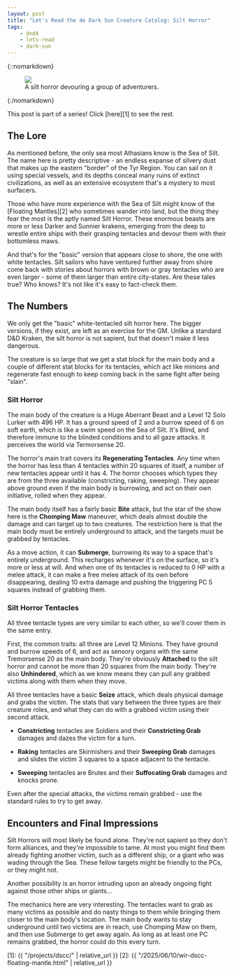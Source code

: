 ```yaml
---
layout: post
title: "Let's Read the 4e Dark Sun Creature Catalog: Silt Horror"
tags:
    - dnd4
    - lets-read
    - dark-sun
---
```


{::nomarkdown}
<figure class="center">
  <img src="{{ "/assets/wir-dscc-silt-horror.png" | absolute_url }}"/>
  <figcaption>
    A silt horror devouring a group of adventurers.
  </figcaption>
</figure>
{:/nomarkdown}

This post is part of a series! Click [here][1] to see the rest.

## The Lore

As mentioned before, the only sea most Athasians know is the Sea of Silt. The
name here is pretty descriptive - an endless expanse of silvery dust that makes
up the eastern "border" of the Tyr Region. You can sail on it using special
vessels, and its depths conceal many ruins of extinct civilizations, as well as
an extensive ecosystem that's a mystery to most surfacers.

Those who have more experience with the Sea of Silt might know of the [Floating
Mantles][2] who sometimes wander into land, but the thing they fear the most is
the aptly named Silt Horror. These enormous beasts are more or less Darker and
Sunnier krakens, emerging from the deep to wrestle entire ships with their
grasping tentacles and devour them with their bottomless maws.

And that's for the "basic" version that appears close to shore, the one with
white tentacles. Silt sailors who have ventured further away from shore come
back with stories about horrors with brown or gray tentacles who are even
larger - some of them larger than entire city-states. Are these tales true? Who
knows? It's not like it's easy to fact-check them.

## The Numbers

We only get the "basic" white-tentacled silt horror here. The bigger versions,
if they exist, are left as an exercise for the GM. Unlike a standard D&D Kraken,
the silt horror is not sapient, but that doesn't make it less dangerous.

The creature is so large that we get a stat block for the main body and a couple
of different stat blocks for its tentacles, which act like minions and
regenerate fast enough to keep coming back in the same fight after being
"slain".

### Silt Horror

The main body of the creature is a Huge Aberrant Beast and a Level 12 Solo
Lurker with 496 HP. It has a ground speed of 2 and a burrow speed of 6 on soft
earth, which is like a swim speed on the Sea of Silt. It's Blind, and therefore
immune to the blinded conditions and to all gaze attacks. It perceives the world
via Termorsense 20.

The horror's main trait covers its **Regenerating Tentacles**. Any time when the
horror has less than 4 tentacles within 20 squares of itself, a number of new
tentacles appear until it has 4. The horror chooses which types they are from
the three available (constricting, raking, sweeping). They appear above ground
even if the main body is burrowing, and act on their own initiative, rolled when
they appear.

The main body itself has a fairly basic **Bite** attack, but the star of the
show here is the **Chomping Maw** maneuver, which deals almost double the damage
and can target up to two creatures. The restriction here is that the main body
must be entirely underground to attack, and the targets must be grabbed by
tentacles.

As a move action, it can **Submerge**, burrowing its way to a space that's
entirely underground. This recharges whenever it's on the surface, so it's more
or less at will. And when one of its tentacles is reduced to 0 HP with a melee
attack, it can make a free melee attack of its own before disappearing, dealing
10 extra damage and pushing the triggering PC 5 squares instead of grabbing
them.

### Silt Horror Tentacles

All three tentacle types are very similar to each other, so we'll cover them
in the same entry.

First, the common traits: all three are Level 12 Minions. They have ground and
burrow speeds of 6, and act as sensory organs with the same Tremorsense 20 as
the main body. They're obviously **Attached** to the silt horror and cannot be
more than 20 squares from the main body. They're also **Unhindered**, which as
we know means they can pull any grabbed victims along with them when they move.

All three tentacles have a basic **Seize** attack, which deals physical damage
and grabs the victim. The stats that vary between the three types are their
creature roles, and what they can do with a grabbed victim using their second
attack.

- **Constricting** tentacles are Soldiers and their **Constricting Grab**
  damages and dazes the victim for a turn.

- **Raking** tentacles are Skirmishers and their **Sweeping Grab** damages and
  slides the victim 3 squares to a space adjacent to the tentacle.

- **Sweeping** tentacles are Brutes and their **Suffocating Grab** damages and
  knocks prone.

Even after the special attacks, the victims remain grabbed - use the standard
rules to try to get away.

## Encounters and Final Impressions

Silt Horrors will most likely be found alone. They're not sapient so they don't
form alliances, and they're impossible to tame. At most you might find them
already fighting another victim, such as a different ship, or a giant who was
wading through the Sea. These fellow targets might be friendly to the PCs, or
they might not.

Another possibility is an horror intruding upon an already ongoing fight against
those other ships or giants...

The mechanics here are very interesting. The tentacles want to grab as many
victims as possible and do nasty things to them while bringing them closer to
the main body's location. The main body wants to stay underground until two
victims are in reach, use Chomping Maw on them, and then use Submerge to get
away again. As long as at least one PC remains grabbed, the horror could do this
every turn.



[1]: {{ "/projects/dscc/" | relative_url }}
[2]: {{ "/2025/06/10/wir-dscc-floating-mantle.html" | relative_url }}

